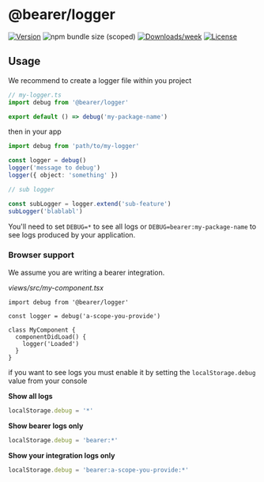 # @bearer/logger

[![Version](https://img.shields.io/npm/v/@bearer/logger.svg)](https://npmjs.org/package/@bearer/logger)
![npm bundle size (scoped)](https://img.shields.io/bundlephobia/minzip/@bearer/logger.svg)
[![Downloads/week](https://img.shields.io/npm/dw/@bearer/logger.svg)](https://npmjs.org/package/@bearer/logger)
[![License](https://img.shields.io/npm/l/@bearer/logger.svg)](https://github.com/Bearer/bearer-sdk/packages/logger/blob/master/package.json)

## Usage

We recommend to create a logger file within you project

```ts
// my-logger.ts
import debug from '@bearer/logger'

export default () => debug('my-package-name')
```

then in your app

```ts
import debug from 'path/to/my-logger'

const logger = debug()
logger('message to debug')
logger({ object: 'something' })

// sub logger

const subLogger = logger.extend('sub-feature')
subLogger('blablabl')
```

You'll need to set `DEBUG=*` to see all logs or `DEBUG=bearer:my-package-name` to see logs produced by your application.

### Browser support

We assume you are writing a bearer integration.

_views/src/my-component.tsx_

```tsx
import debug from '@bearer/logger'

const logger = debug('a-scope-you-provide')

class MyComponent {
  componentDidLoad() {
    logger('Loaded')
  }
}
```

if you want to see logs you must enable it by setting the `localStorage.debug` value from your console

**Show all logs**

```js
localStorage.debug = '*'
```

**Show bearer logs only**

```js
localStorage.debug = 'bearer:*'
```

**Show your integration logs only**

```js
localStorage.debug = 'bearer:a-scope-you-provide:*'
```
